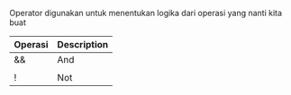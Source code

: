 Operator digunakan untuk menentukan logika dari operasi yang nanti kita buat

| Operasi | Description |
| ----------- | ----------- |
| && | And |
| || | Or |
| ! | Not |
